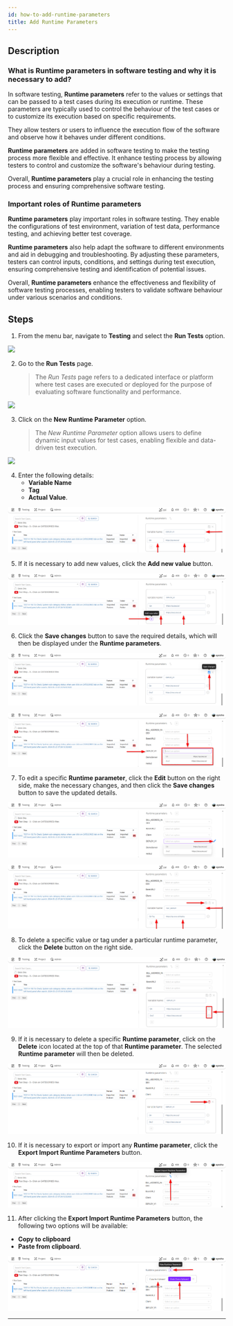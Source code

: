 ```yaml
---
id: how-to-add-runtime-parameters
title: Add Runtime Parameters
---
```


## Description

### What is Runtime parameters in software testing and why it is necessary to add?

In software testing, **Runtime parameters** refer to the values or settings that can be passed to a test cases during its execution or runtime. These parameters are typically used to control the behaviour of the test cases or to customize its execution based on specific requirements.  

They allow testers or users to influence the execution flow of the software and observe how it behaves under different conditions.  

**Runtime parameters** are added in software testing to make the testing process more flexible and effective. It enhance testing process by allowing testers to control and customize the software's behaviour during testing.  

Overall, **Runtime parameters** play a crucial role in enhancing the testing process and ensuring comprehensive software testing.  

### Important roles of Runtime parameters

**Runtime parameters** play important roles in software testing. They enable the configurations of test environment, variation of test data, performance testing, and achieving better test coverage.

**Runtime parameters** also help adapt the software to different environments and aid in debugging and troubleshooting. By adjusting these parameters, testers can control inputs, conditions, and settings during test execution, ensuring comprehensive testing and identification of potential issues.

Overall, **Runtime parameters** enhance the effectiveness and flexibility of software testing processes, enabling testers to validate software behaviour under various scenarios and conditions.

## Steps

1. From the menu bar, navigate to **Testing** and select the **Run Tests** option.

![](/img/how-tos/how-to-add-runtime-parameters/test-run.png)

2. Go to the **Run Tests** page.
   > The *Run Tests* page refers to a dedicated interface or platform where test cases are executed or deployed for the purpose of evaluating software functionality and performance.

![](/img/how-tos/how-to-add-runtime-parameters/run-test-pg.png)

3. Click on the **New Runtime Parameter** option. 
   > The *New Runtime Parameter* option allows users to define dynamic input values for test cases, enabling flexible and data-driven test execution.

![](/img/how-tos/how-to-add-runtime-parameters/run-parameter.png)

4. Enter the following details:
   - **Variable Name**
   - **Tag**
   - **Actual Value**.

![](/img/how-tos/how-to-add-runtime-parameters/runtime-details.png)

5. If it is necessary to add new values, click the **Add new value** button.

![](/img/how-tos/how-to-add-runtime-parameters/add-new-value.png)

6. Click the **Save changes** button to save the required details, which will then be displayed under the **Runtime parameters**.

![](/img/how-tos/how-to-add-runtime-parameters/save-runtime.png)

![](/img/how-tos/how-to-add-runtime-parameters/deploy-details.png)

7. To edit a specific **Runtime parameter**, click the **Edit** button on the right side, make the necessary changes, and then click the **Save changes** button to save the updated details.

![](/img/how-tos/how-to-add-runtime-parameters/edit-runtime.png)

![](/img/how-tos/how-to-add-runtime-parameters/updated-runtime.png)
  
8. To delete a specific value or tag under a particular runtime parameter, click the **Delete** button on the right side.

![](/img/how-tos/how-to-add-runtime-parameters/delete-value.png)

9. If it is necessary to delete a specific **Runtime parameter**, click on the **Delete** icon located at the top of that **Runtime parameter**. The selected **Runtime parameter** will then be deleted.
     
![](/img/how-tos/how-to-add-runtime-parameters/delete-runtime.png)

10. If it is necessary to export or import any **Runtime parameter**, click the **Export Import Runtime Parameters** button.

![](/img/how-tos/how-to-add-runtime-parameters/export-runtime.png)

11. After clicking the **Export Import Runtime Parameters** button, the following two options will be available:
- **Copy to clipboard**
- **Paste from clipboard**.

![](/img/how-tos/how-to-add-runtime-parameters/copy-runtime.png)

---

